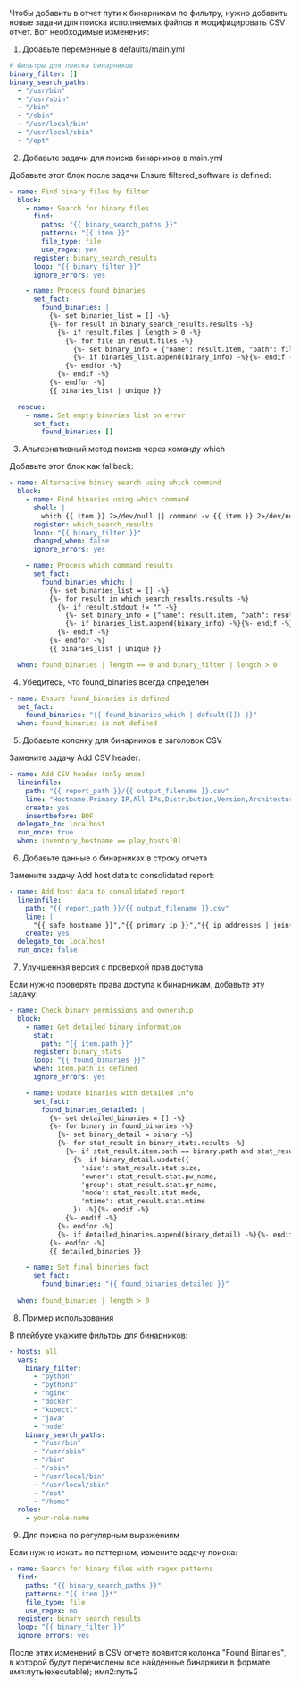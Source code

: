 Чтобы добавить в отчет пути к бинарникам по фильтру, нужно добавить новые задачи для поиска исполняемых файлов и модифицировать CSV отчет. Вот необходимые изменения:

1. Добавьте переменные в defaults/main.yml

```yaml
# Фильтры для поиска бинарников
binary_filter: []
binary_search_paths:
  - "/usr/bin"
  - "/usr/sbin" 
  - "/bin"
  - "/sbin"
  - "/usr/local/bin"
  - "/usr/local/sbin"
  - "/opt"
```

2. Добавьте задачи для поиска бинарников в main.yml

Добавьте этот блок после задачи Ensure filtered_software is defined:

```yaml
- name: Find binary files by filter
  block:
    - name: Search for binary files
      find:
        paths: "{{ binary_search_paths }}"
        patterns: "{{ item }}"
        file_type: file
        use_regex: yes
      register: binary_search_results
      loop: "{{ binary_filter }}"
      ignore_errors: yes

    - name: Process found binaries
      set_fact:
        found_binaries: |
          {%- set binaries_list = [] -%}
          {%- for result in binary_search_results.results -%}
            {%- if result.files | length > 0 -%}
              {%- for file in result.files -%}
                {%- set binary_info = {"name": result.item, "path": file.path, "executable": file.mode is defined and 'x' in file.mode} -%}
                {%- if binaries_list.append(binary_info) -%}{%- endif -%}
              {%- endfor -%}
            {%- endif -%}
          {%- endfor -%}
          {{ binaries_list | unique }}

  rescue:
    - name: Set empty binaries list on error
      set_fact:
        found_binaries: []
```

3. Альтернативный метод поиска через команду which

Добавьте этот блок как fallback:

```yaml
- name: Alternative binary search using which command
  block:
    - name: Find binaries using which command
      shell: |
        which {{ item }} 2>/dev/null || command -v {{ item }} 2>/dev/null || echo ""
      register: which_search_results
      loop: "{{ binary_filter }}"
      changed_when: false
      ignore_errors: yes

    - name: Process which command results
      set_fact:
        found_binaries_which: |
          {%- set binaries_list = [] -%}
          {%- for result in which_search_results.results -%}
            {%- if result.stdout != "" -%}
              {%- set binary_info = {"name": result.item, "path": result.stdout.strip(), "executable": true} -%}
              {%- if binaries_list.append(binary_info) -%}{%- endif -%}
            {%- endif -%}
          {%- endfor -%}
          {{ binaries_list | unique }}

  when: found_binaries | length == 0 and binary_filter | length > 0
```

4. Убедитесь, что found_binaries всегда определен

```yaml
- name: Ensure found_binaries is defined
  set_fact:
    found_binaries: "{{ found_binaries_which | default([]) }}"
  when: found_binaries is not defined
```

5. Добавьте колонку для бинарников в заголовок CSV

Замените задачу Add CSV header:

```yaml
- name: Add CSV header (only once)
  lineinfile:
    path: "{{ report_path }}/{{ output_filename }}.csv"
    line: "Hostname,Primary IP,All IPs,Distribution,Version,Architecture,CPU Model,CPU Frequency (MHz),CPU Cores,CPU Sockets,CPU Threads,CPU Cache,CPU Topology,CPU Architecture,Current Memory (GB),Max Physical Memory,Memory Details,Swap (GB),Virtualization,Disks,Running Services,Service Details,Installed Software,Found Binaries"
    create: yes
    insertbefore: BOF
  delegate_to: localhost
  run_once: true
  when: inventory_hostname == play_hosts[0]
```

6. Добавьте данные о бинарниках в строку отчета

Замените задачу Add host data to consolidated report:

```yaml
- name: Add host data to consolidated report
  lineinfile:
    path: "{{ report_path }}/{{ output_filename }}.csv"
    line: |
      "{{ safe_hostname }}","{{ primary_ip }}","{{ ip_addresses | join('; ') }}","{{ safe_distribution }}","{{ safe_distribution_version }}","{{ safe_architecture }}","{{ safe_cpu_model }}","{{ safe_cpu_frequency_mhz }}","{{ safe_processor_cores }}","{{ safe_processor_count }}","{{ safe_processor_vcpus }}","{{ safe_cpu_cache }}","{{ safe_cpu_topology }}","{{ safe_cpu_arch_details }}","{{ safe_memory }}","{{ safe_max_physical_memory }}","{{ safe_memory_slots_details }}","{{ safe_swap }}","{{ safe_virtualization_type }}/{{ safe_virtualization_role }}","{% for disk in disk_info %}{{ disk.mount }}:{{ disk.size_gb }}GB{% if not loop.last %}; {% endif %}{% endfor %}","{% for service in services_with_details %}{{ service.name }}{% if not loop.last %}; {% endif %}{% endfor %}","{% for service in services_with_details %}{% if service.description is defined %}Name: {{ service.name }}; Description: {{ service.description }}; Status: {{ service.active_state }}; PID: {{ service.main_pid }}; Memory: {{ service.memory_usage }}; Config: {{ service.config_path }}{% else %}{{ service.name }}{% endif %}{% if not loop.last %}| {% endif %}{% endfor %}","{% for software in filtered_software %}{{ software.name }} ({{ software.version }}){% if not loop.last %}; {% endif %}{% endfor %}","{% for binary in found_binaries %}{{ binary.name }}:{{ binary.path }}{% if binary.executable %}(executable){% endif %}{% if not loop.last %}; {% endif %}{% endfor %}"
    create: yes
  delegate_to: localhost
  run_once: false
```

7. Улучшенная версия с проверкой прав доступа

Если нужно проверять права доступа к бинарникам, добавьте эту задачу:

```yaml
- name: Check binary permissions and ownership
  block:
    - name: Get detailed binary information
      stat:
        path: "{{ item.path }}"
      register: binary_stats
      loop: "{{ found_binaries }}"
      when: item.path is defined
      ignore_errors: yes

    - name: Update binaries with detailed info
      set_fact:
        found_binaries_detailed: |
          {%- set detailed_binaries = [] -%}
          {%- for binary in found_binaries -%}
            {%- set binary_detail = binary -%}
            {%- for stat_result in binary_stats.results -%}
              {%- if stat_result.item.path == binary.path and stat_result.stat.exists -%}
                {%- if binary_detail.update({
                  'size': stat_result.stat.size,
                  'owner': stat_result.stat.pw_name,
                  'group': stat_result.stat.gr_name,
                  'mode': stat_result.stat.mode,
                  'mtime': stat_result.stat.mtime
                }) -%}{%- endif -%}
              {%- endif -%}
            {%- endfor -%}
            {%- if detailed_binaries.append(binary_detail) -%}{%- endif -%}
          {%- endfor -%}
          {{ detailed_binaries }}

    - name: Set final binaries fact
      set_fact:
        found_binaries: "{{ found_binaries_detailed }}"
  
  when: found_binaries | length > 0
```

8. Пример использования

В плейбуке укажите фильтры для бинарников:

```yaml
- hosts: all
  vars:
    binary_filter:
      - "python"
      - "python3"
      - "nginx"
      - "docker"
      - "kubectl"
      - "java"
      - "node"
    binary_search_paths:
      - "/usr/bin"
      - "/usr/sbin"
      - "/bin"
      - "/sbin"
      - "/usr/local/bin"
      - "/usr/local/sbin"
      - "/opt"
      - "/home"
  roles:
    - your-role-name
```

9. Для поиска по регулярным выражениям

Если нужно искать по паттернам, измените задачу поиска:

```yaml
- name: Search for binary files with regex patterns
  find:
    paths: "{{ binary_search_paths }}"
    patterns: "{{ item }}*"
    file_type: file
    use_regex: no
  register: binary_search_results
  loop: "{{ binary_filter }}"
  ignore_errors: yes
```

После этих изменений в CSV отчете появится колонка "Found Binaries", в которой будут перечислены все найденные бинарники в формате: имя:путь(executable); имя2:путь2
